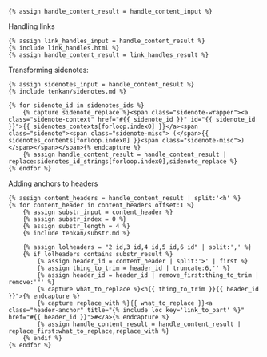 
    {% assign handle_content_result = handle_content_input %}

Handling links

    {% assign link_handles_input = handle_content_result %}
    {% include link_handles.html %}
    {% assign handle_content_result = link_handles_result %}

Transforming sidenotes:

    {% assign sidenotes_input = handle_content_result %}
    {% include tenkan/sidenotes.md %}

    {% for sidenote_id in sidenotes_ids %}
        {% capture sidenote_replace %}<span class="sidenote-wrapper"><a class="sidenote-context" href="#{{ sidenote_id }}" id="{{ sidenote_id }}">{{ sidenotes_contexts[forloop.index0] }}</a><span class="sidenote"><span class="sidenote-misc"> (</span>{{ sidenotes_contents[forloop.index0] }}<span class="sidenote-misc">)</span></span></span>{% endcapture %}
        {% assign handle_content_result = handle_content_result | replace:sidenotes_id_strings[forloop.index0],sidenote_replace %}
    {% endfor %}

Adding anchors to headers

    {% assign content_headers = handle_content_result | split:'<h' %}
    {% for content_header in content_headers offset:1 %}
        {% assign substr_input = content_header %}
        {% assign substr_index = 0 %}
        {% assign substr_length = 4 %}
        {% include tenkan/substr.md %}

        {% assign lolheaders = "2 id,3 id,4 id,5 id,6 id" | split:',' %}
        {% if lolheaders contains substr_result %}
            {% assign header_id = content_header | split:'>' | first %}
            {% assign thing_to_trim = header_id | truncate:6,'' %}
            {% assign header_id = header_id | remove_first:thing_to_trim | remove:'"' %}
            {% capture what_to_replace %}<h{{ thing_to_trim }}{{ header_id }}">{% endcapture %}
            {% capture replace_with %}{{ what_to_replace }}<a class="header-anchor" title="{% include loc key='link_to_part' %}" href="#{{ header_id }}">#</a>{% endcapture %}
            {% assign handle_content_result = handle_content_result | replace_first:what_to_replace,replace_with %}
        {% endif %}
    {% endfor %}
